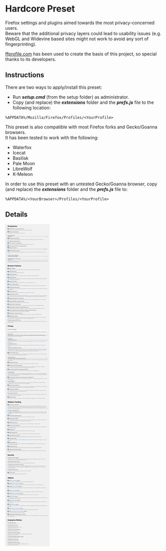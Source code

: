 # Hardcore Preset

Firefox settings and plugins aimed towards the most privacy-concerned users.  
Beware that the additional privacy layers could lead to usability issues (e.g. WebGL and Widevine based sites might not work to avoid any sort of fingerprinting).

[ffprofile.com](https://ffprofile.com/) has been used to create the basis of this project, so special thanks to its developers.

## Instructions

There are two ways to apply/install this preset:
* Run **_setup.cmd_** (from the setup folder) as administrator.
* Copy (and replace) the **_extensions_** folder and the **_prefs.js_** file to the following location:
```
%APPDATA%/Mozilla/Firefox/Profiles/<YourProfile>
```

This preset is also compatible with most Firefox forks and Gecko/Goanna browsers.  
It has been tested to work with the following:
* Waterfox
* Icecat
* Basilisk
* Pale Moon
* LibreWolf
* K-Meleon

In order to use this preset with an untested Gecko/Goanna browser, copy (and replace) the **_extensions_** folder and the **_prefs.js_** file to:
```
%APPDATA%/<YourBrowser>/Profiles/<YourProfile>
```

## Details

![Details](Details.jpg)